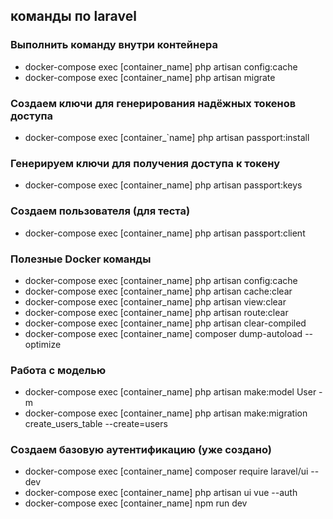 
## команды по laravel
### Выполнить команду внутри контейнера
+ docker-compose exec [container_name] php artisan config:cache
+ docker-compose exec [container_name] php artisan migrate

### Создаем ключи для генерирования надёжных токенов доступа
+ docker-compose exec [container_`name] php artisan passport:install

### Генерируем ключи для получения доступа к токену
+ docker-compose exec [container_name] php artisan passport:keys

### Создаем пользователя (для теста)
+ docker-compose exec [container_name] php artisan passport:client

### Полезные Docker команды 
+ docker-compose exec [container_name] php artisan config:cache
+ docker-compose exec [container_name] php artisan cache:clear
+ docker-compose exec [container_name] php artisan view:clear
+ docker-compose exec [container_name] php artisan route:clear
+ docker-compose exec [container_name] php artisan clear-compiled
+ docker-compose exec [container_name] composer dump-autoload --optimize

### Работа с моделью
+ docker-compose exec [container_name] php artisan make:model User -m
+ docker-compose exec [container_name] php artisan make:migration create_users_table --create=users

### Создаем базовую аутентификацию (уже создано)
+ docker-compose exec [container_name] composer require laravel/ui --dev
+ docker-compose exec [container_name] php artisan ui vue --auth
+ docker-compose exec [container_name] npm run dev
